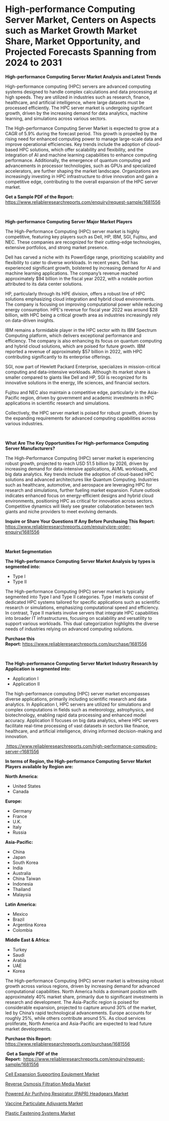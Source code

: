 <p><h1>High-performance Computing Server Market, Centers on Aspects such as Market Growth Market Share, Market Opportunity, and Projected Forecasts Spanning from 2024 to 2031</h1></p><p><strong>High-performance Computing Server Market Analysis and Latest Trends</strong></p>
<p><p>High-performance computing (HPC) servers are advanced computing systems designed to handle complex calculations and data processing at high speeds. They are utilized in industries such as research, finance, healthcare, and artificial intelligence, where large datasets must be processed efficiently. The HPC server market is undergoing significant growth, driven by the increasing demand for data analytics, machine learning, and simulations across various sectors.</p><p>The High-performance Computing Server Market is expected to grow at a CAGR of 5.9% during the forecast period. This growth is propelled by the rising need for enhanced computing power to manage large-scale data and improve operational efficiencies. Key trends include the adoption of cloud-based HPC solutions, which offer scalability and flexibility, and the integration of AI and machine learning capabilities to enhance computing performance. Additionally, the emergence of quantum computing and advancements in processor technologies, such as GPUs and specialized accelerators, are further shaping the market landscape. Organizations are increasingly investing in HPC infrastructure to drive innovation and gain a competitive edge, contributing to the overall expansion of the HPC server market.</p></p>
<p><strong>Get a Sample PDF of the Report:&nbsp;</strong> <a href="https://www.reliableresearchreports.com/enquiry/request-sample/1681556?utm_campaign=114&utm_medium=2&utm_source=Github&utm_content=ia&utm_term=12102024&utm_id=high-performance-computing-server">https://www.reliableresearchreports.com/enquiry/request-sample/1681556</a></p>
<p>&nbsp;</p>
<p><strong>High-performance Computing Server Major Market Players</strong></p>
<p><p>The High-Performance Computing (HPC) server market is highly competitive, featuring key players such as Dell, HP, IBM, SGI, Fujitsu, and NEC. These companies are recognized for their cutting-edge technologies, extensive portfolios, and strong market presence.</p><p>Dell has carved a niche with its PowerEdge range, prioritizing scalability and flexibility to cater to diverse workloads. In recent years, Dell has experienced significant growth, bolstered by increasing demand for AI and machine learning applications. The company’s revenue reached approximately $94 billion in the fiscal year 2022, with a notable portion attributed to its data center solutions.</p><p>HP, particularly through its HPE division, offers a robust line of HPC solutions emphasizing cloud integration and hybrid cloud environments. The company is focusing on improving computational power while reducing energy consumption. HPE's revenue for fiscal year 2022 was around $28 billion, with HPC being a critical growth area as industries increasingly rely on data-driven insights.</p><p>IBM remains a formidable player in the HPC sector with its IBM Spectrum Computing platform, which delivers exceptional performance and efficiency. The company is also enhancing its focus on quantum computing and hybrid cloud solutions, which are poised for future growth. IBM reported a revenue of approximately $57 billion in 2022, with HPC contributing significantly to its enterprise offerings.</p><p>SGI, now part of Hewlett Packard Enterprise, specializes in mission-critical computing and data-intensive workloads. Although its market share is smaller compared to giants like Dell and HP, SGI is recognized for its innovative solutions in the energy, life sciences, and financial sectors.</p><p>Fujitsu and NEC also maintain a competitive edge, particularly in the Asia-Pacific region, driven by government and academic investments in HPC applications in scientific research and simulations.</p><p>Collectively, the HPC server market is poised for robust growth, driven by the expanding requirements for advanced computing capabilities across various industries.</p></p>
<p>&nbsp;</p>
<p><strong>What Are The Key Opportunities For High-performance Computing Server Manufacturers?</strong></p>
<p><p>The High-Performance Computing (HPC) server market is experiencing robust growth, projected to reach USD 51.5 billion by 2026, driven by increasing demand for data-intensive applications, AI/ML workloads, and big data analytics. Key trends include the adoption of cloud-based HPC solutions and advanced architectures like Quantum Computing. Industries such as healthcare, automotive, and aerospace are leveraging HPC for research and simulations, further fueling market expansion. Future outlook indicates enhanced focus on energy-efficient designs and hybrid cloud environments, positioning HPC as critical for innovation across sectors. Competitive dynamics will likely see greater collaboration between tech giants and niche providers to meet evolving demands.</p></p>
<p><strong>Inquire or Share Your Questions If Any Before Purchasing This Report:</strong> <a href="https://www.reliableresearchreports.com/enquiry/pre-order-enquiry/1681556?utm_campaign=114&utm_medium=2&utm_source=Github&utm_content=ia&utm_term=12102024&utm_id=high-performance-computing-server">https://www.reliableresearchreports.com/enquiry/pre-order-enquiry/1681556</a></p>
<p>&nbsp;</p>
<p><strong>Market Segmentation</strong></p>
<p><strong>The High-performance Computing Server Market Analysis by types is segmented into:</strong></p>
<p><ul><li>Type I</li><li>Type II</li></ul></p>
<p><p>The High-performance Computing (HPC) server market is typically segmented into Type I and Type II categories. Type I markets consist of dedicated HPC systems tailored for specific applications such as scientific research or simulations, emphasizing computational speed and efficiency. In contrast, Type II markets involve servers that integrate HPC capabilities into broader IT infrastructures, focusing on scalability and versatility to support various workloads. This dual categorization highlights the diverse needs of industries relying on advanced computing solutions.</p></p>
<p><strong>Purchase this Report:&nbsp;</strong><a href="https://www.reliableresearchreports.com/purchase/1681556?utm_campaign=114&utm_medium=2&utm_source=Github&utm_content=ia&utm_term=12102024&utm_id=high-performance-computing-server">https://www.reliableresearchreports.com/purchase/1681556</a></p>
<p>&nbsp;</p>
<p><strong>The High-performance Computing Server Market Industry Research by Application is segmented into:</strong></p>
<p><ul><li>Application I</li><li>Application II</li></ul></p>
<p><p>The high-performance computing (HPC) server market encompasses diverse applications, primarily including scientific research and data analytics. In Application I, HPC servers are utilized for simulations and complex computations in fields such as meteorology, astrophysics, and biotechnology, enabling rapid data processing and enhanced model accuracy. Application II focuses on big data analytics, where HPC servers facilitate real-time processing of vast datasets in sectors like finance, healthcare, and artificial intelligence, driving informed decision-making and innovation.</p></p>
<p><a href="https://www.reliableresearchreports.com/high-performance-computing-server-r1681556?utm_campaign=114&utm_medium=2&utm_source=Github&utm_content=ia&utm_term=12102024&utm_id=high-performance-computing-server">&nbsp;https://www.reliableresearchreports.com/high-performance-computing-server-r1681556</a></p>
<p><strong>In terms of Region, the High-performance Computing Server Market Players available by Region are:</strong></p>
<p>
    <p> <strong> North America: </strong>
        <ul>
            <li>United States</li>
            <li>Canada</li>
        </ul>
        </p> 
    <p> <strong> Europe: </strong>
        <ul>
            <li>Germany</li>
            <li>France</li>
            <li>U.K.</li>
            <li>Italy</li>
            <li>Russia</li>
        </ul>
        </p> 
    <p> <strong> Asia-Pacific: </strong>
        <ul>
            <li>China</li>
            <li>Japan</li>
            <li>South Korea</li>
            <li>India</li>
            <li>Australia</li>
            <li>China Taiwan</li>
            <li>Indonesia</li>
            <li>Thailand</li>
            <li>Malaysia</li>
        </ul>
        </p> 
    <p> <strong> Latin America: </strong>
        <ul>
            <li>Mexico</li>
            <li>Brazil</li>
            <li>Argentina Korea</li>
            <li>Colombia</li>
        </ul>
        </p> 
    <p> <strong> Middle East & Africa: </strong>
        <ul>
            <li>Turkey</li>
            <li>Saudi</li>
            <li>Arabia</li>
            <li>UAE</li>
            <li>Korea</li>
        </ul>
    </p>
    </p>
<p><p>The High-performance Computing (HPC) server market is witnessing robust growth across various regions, driven by increasing demand for advanced computational capabilities. North America holds a dominant position with approximately 40% market share, primarily due to significant investments in research and development. The Asia-Pacific region is poised for considerable expansion, projected to capture around 30% of the market, led by China’s rapid technological advancements. Europe accounts for roughly 25%, while others contribute around 5%. As cloud services proliferate, North America and Asia-Pacific are expected to lead future market developments.</p></p>
<p><strong>Purchase this Report: </strong><a href="https://www.reliableresearchreports.com/purchase/1681556?utm_campaign=114&utm_medium=2&utm_source=Github&utm_content=ia&utm_term=12102024&utm_id=high-performance-computing-server">https://www.reliableresearchreports.com/purchase/1681556</a></p>
<p>&nbsp;<strong>Get a Sample PDF of the Report:&nbsp;&nbsp;</strong><a href="https://www.reliableresearchreports.com/enquiry/request-sample/1681556?utm_campaign=114&utm_medium=2&utm_source=Github&utm_content=ia&utm_term=12102024&utm_id=high-performance-computing-server">https://www.reliableresearchreports.com/enquiry/request-sample/1681556</a></p>
<p><strong></strong></p>
<p><p><a href="https://www.linkedin.com/pulse/cell-expansion-supporting-equipment-market-overview-global-sotle?utm_campaign=114&utm_medium=2&utm_source=Github&utm_content=ia&utm_term=12102024&utm_id=high-performance-computing-server">Cell Expansion Supporting Equipment Market</a></p><p><a href="https://www.linkedin.com/pulse/reverse-osmosis-filtration-media-market-global-regional-analysis-wc4qc?utm_campaign=114&utm_medium=2&utm_source=Github&utm_content=ia&utm_term=12102024&utm_id=high-performance-computing-server">Reverse Osmosis Filtration Media Market</a></p><p><a href="https://github.com/cristy9x9bur/Market-Research-Report-List-1/blob/main/powered-air-purifying-respirator-papr-headgears-market.md?utm_campaign=114&utm_medium=2&utm_source=Github&utm_content=ia&utm_term=12102024&utm_id=high-performance-computing-server">Powered Air Purifying Respirator (PAPR) Headgears Market</a></p><p><a href="https://www.linkedin.com/pulse/vaccine-particulate-adjuvants-market-global-regional-analysis-s6hbe?utm_campaign=114&utm_medium=2&utm_source=Github&utm_content=ia&utm_term=12102024&utm_id=high-performance-computing-server">Vaccine Particulate Adjuvants Market</a></p><p><a href="https://github.com/isbel3opkkem/Market-Research-Report-List-1/blob/main/plastic-fastening-systems-market.md?utm_campaign=114&utm_medium=2&utm_source=Github&utm_content=ia&utm_term=12102024&utm_id=high-performance-computing-server">Plastic Fastening Systems Market</a></p></p>